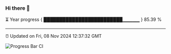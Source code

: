 ### Hi there 👋

⏳ Year progress { █████████████████████████▁▁▁▁▁ } 85.39 %

---

⏰ Updated on Fri, 08 Nov 2024 12:37:32 GMT

![Progress Bar CI](https://github.com/liununu/liununu/workflows/Progress%20Bar%20CI/badge.svg)
